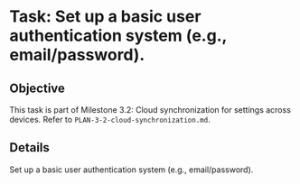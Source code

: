 # Task: Set up a basic user authentication system (e.g., email/password).

## Objective
This task is part of Milestone 3.2: Cloud synchronization for settings across devices. Refer to `PLAN-3-2-cloud-synchronization.md`.

## Details
Set up a basic user authentication system (e.g., email/password).
